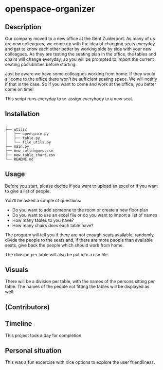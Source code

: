 # openspace-organizer

## Description
Our company moved to a new office at the Gent Zuiderport. As many of us are new colleagues, we come up with the idea of changing seats everyday and get to know each other better by working side by side with your new colleagues. As they are testing the seating plan in the office, the tables and chairs will change everyday, so you will be prompted to import the current seating possibilities before starting.

Just be aware we have some colleagues working from home. If they would all come to the office there won't be sufficient seating space. We will notifiy if that is the case. So if you want to come and work at the office, you better come on time!

This script runs everyday to re-assign everybody to a new seat.

## Installation
```
.
├── utils/
│   ├── openspace.py
│   ├── table.py
│   └── file_utils.py
├── main.py
├── new_colleagues.csv
├── new_table_chart.csv
└── README.md
```

## Usage
Before you start, please decide if you want to upload an excel or if you want to give a list of people.

You'll be asked a couple of questions:

* Do you want to add someone to the room or create a new floor plan
* Do you want to use an excel file or do you want to import a list of names
* How many tables to you have?
* How many chairs does each table have?

The program will tell you if there are not enough seats available, randomly divide the people to the seats and, if there are more people than available seats, give back the people which should work from home.

The division per table will also be put into a csv file.

## Visuals
There will be a division per table, with the names of the persons sitting per table.
The names of the people not fitting the tables will be displayed as well.

## (Contributors)

## Timeline
This project took a day for completion

## Personal situation
This was a fun excercise with nice options to explore the user friendliness.
